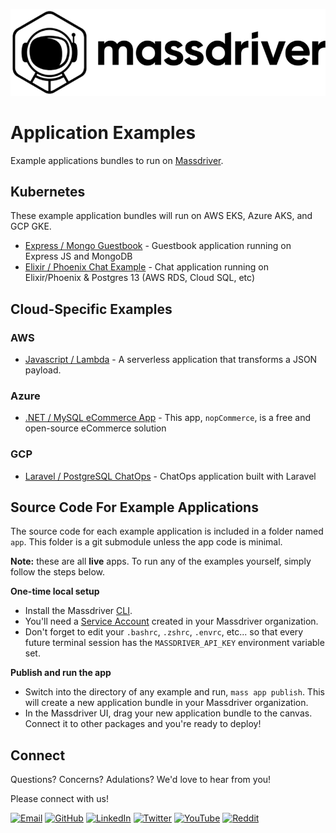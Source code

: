[![Massdriver][logo]][website]

# Application Examples

Example applications bundles to run on [Massdriver](https://massdriver.cloud).

## Kubernetes

These example application bundles will run on AWS EKS, Azure AKS, and GCP GKE.

- [Express / Mongo Guestbook](./k8s/express-mongoose-demo/) - Guestbook application running on Express JS and MongoDB
- [Elixir / Phoenix Chat Example](./k8s/phoenix-chat-example) - Chat application running on Elixir/Phoenix & Postgres 13 (AWS RDS, Cloud SQL, etc)

## Cloud-Specific Examples

### AWS

- [Javascript / Lambda](./aws/lambda-transform) - A serverless application that transforms a JSON payload.

### Azure

- [.NET / MySQL eCommerce App](./azure/app-service) - This app, `nopCommerce`, is a free and open-source eCommerce solution

### GCP

- [Laravel / PostgreSQL ChatOps](./gcp/cloud-run/laravel) - ChatOps application built with Laravel

## Source Code For Example Applications

The source code for each example application is included in a folder named `app`. This folder is a git submodule unless the app code is minimal.

**Note:** these are all **live** apps. To run any of the examples yourself, simply follow the steps below.

**One-time local setup**
+ Install the Massdriver [CLI](https://docs.massdriver.cloud/bundles/walk-through#download-the-massdriver-cli).
+ You'll need a [Service Account](https://docs.massdriver.cloud/platform/service-accounts) created in your Massdriver organization.
+ Don't forget to edit your `.bashrc`, `.zshrc`, `.envrc`, etc... so that every future terminal session has the `MASSDRIVER_API_KEY` environment variable set.

**Publish and run the app**
+ Switch into the directory of any example and run, `mass app publish`. This will create a new application bundle in your Massdriver organization.
+ In the Massdriver UI, drag your new application bundle to the canvas. Connect it to other packages and you're ready to deploy!

## Connect

<!-- CONNECT:START -->

Questions? Concerns? Adulations? We'd love to hear from you!

Please connect with us!

[![Email][email_shield]][email_url]
[![GitHub][github_shield]][github_url]
[![LinkedIn][linkedin_shield]][linkedin_url]
[![Twitter][twitter_shield]][twitter_url]
[![YouTube][youtube_shield]][youtube_url]
[![Reddit][reddit_shield]][reddit_url]

<!-- markdownlint-disable -->

[logo]: https://raw.githubusercontent.com/massdriver-cloud/docs/main/static/img/logo-with-logotype-horizontal-400x110.svg
[docs]: https://docs.massdriver.cloud/?utm_source=github&utm_medium=readme&utm_campaign=aws-elasticache-redis&utm_content=docs
[website]: https://www.massdriver.cloud/?utm_source=github&utm_medium=readme&utm_campaign=aws-elasticache-redis&utm_content=website
[github]: https://github.com/massdriver-cloud?utm_source=github&utm_medium=readme&utm_campaign=aws-elasticache-redis&utm_content=github
[slack]: https://massdriverworkspace.slack.com/?utm_source=github&utm_medium=readme&utm_campaign=aws-elasticache-redis&utm_content=slack
[linkedin]: https://www.linkedin.com/company/massdriver/?utm_source=github&utm_medium=readme&utm_campaign=aws-elasticache-redis&utm_content=linkedin



[contributors_shield]: https://img.shields.io/github/contributors/massdriver-cloud/aws-elasticache-redis.svg?style=for-the-badge
[contributors_url]: https://github.com/massdriver-cloud/aws-elasticache-redis/graphs/contributors
[forks_shield]: https://img.shields.io/github/forks/massdriver-cloud/aws-elasticache-redis.svg?style=for-the-badge
[forks_url]: https://github.com/massdriver-cloud/aws-elasticache-redis/network/members
[stars_shield]: https://img.shields.io/github/stars/massdriver-cloud/aws-elasticache-redis.svg?style=for-the-badge
[stars_url]: https://github.com/massdriver-cloud/aws-elasticache-redis/stargazers
[issues_shield]: https://img.shields.io/github/issues/massdriver-cloud/aws-elasticache-redis.svg?style=for-the-badge
[issues_url]: https://github.com/massdriver-cloud/aws-elasticache-redis/issues
[release_url]: https://github.com/massdriver-cloud/aws-elasticache-redis/releases/latest
[release_shield]: https://img.shields.io/github/release/massdriver-cloud/aws-elasticache-redis.svg?style=for-the-badge
[license_shield]: https://img.shields.io/github/license/massdriver-cloud/aws-elasticache-redis.svg?style=for-the-badge
[license_url]: https://github.com/massdriver-cloud/aws-elasticache-redis/blob/main/LICENSE


[email_url]: mailto:support@massdriver.cloud
[email_shield]: https://img.shields.io/badge/email-Massdriver-black.svg?style=for-the-badge&logo=mail.ru&color=000000
[github_url]: mailto:support@massdriver.cloud
[github_shield]: https://img.shields.io/badge/follow-Github-black.svg?style=for-the-badge&logo=github&color=181717
[linkedin_url]: https://linkedin.com/in/massdriver-cloud
[linkedin_shield]: https://img.shields.io/badge/follow-LinkedIn-black.svg?style=for-the-badge&logo=linkedin&color=0A66C2
[twitter_url]: https://twitter.com/massdriver?utm_source=github&utm_medium=readme&utm_campaign=aws-elasticache-redis&utm_content=twitter
[twitter_shield]: https://img.shields.io/badge/follow-Twitter-black.svg?style=for-the-badge&logo=twitter&color=1DA1F2
[discourse_url]: https://community.massdriver.cloud?utm_source=github&utm_medium=readme&utm_campaign=aws-elasticache-redis&utm_content=discourse
[discourse_shield]: https://img.shields.io/badge/join-Discourse-black.svg?style=for-the-badge&logo=discourse&color=000000
[youtube_url]: https://www.youtube.com/channel/UCfj8P7MJcdlem2DJpvymtaQ
[youtube_shield]: https://img.shields.io/badge/subscribe-Youtube-black.svg?style=for-the-badge&logo=youtube&color=FF0000
[reddit_url]: https://www.reddit.com/r/massdriver
[reddit_shield]: https://img.shields.io/badge/subscribe-Reddit-black.svg?style=for-the-badge&logo=reddit&color=FF4500

<!-- markdownlint-restore -->

<!-- CONNECT:END -->
